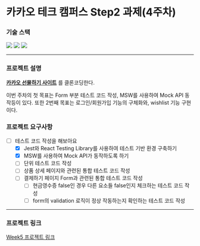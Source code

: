 # 카카오 테크 캠퍼스 Step2 과제(4주차)
###  기술 스택
<img src="https://img.shields.io/badge/TypeScript-3178C6?style=for-the-badge&logo=TypeScript&logoColor=white">
<img src="https://img.shields.io/badge/React-61DAFB?style=for-the-badge&logo=React&logoColor=black">
<img src="https://img.shields.io/badge/Git-F05032?style=for-the-badge&logo=Git&logoColor=white">
</br>

---

### 프로젝트 설명
**[카카오 선물하기 사이트](https://gift.kakao.com/home)** 를 클론코딩한다.

이번 주차의 첫 목표는 Form 부분 테스트 코드 작성, MSW를 사용하여 Mock API 동작등이 있다. 또한 2번째 목표는 로그인/회원가입 기능의 구체화와, wishlist 기능 구현이다.


### 프로젝트 요구사항
- [ ] 테스트 코드 작성을 해보아요
  - [X] Jest와 React Testing Library를 사용하여 테스트 기반 환경 구축하기
  - [X] MSW를 사용하여 Mock API가 동작하도록 하기
  - [ ] 단위 테스트 코드 작성
  - [ ] 상품 상세 페이지와 관련된 통합 테스트 코드 작성
  - [ ] 결제하기 페이지 Form과 관련된 통합 테스트 코드 작성
    - [ ] 현금영수증 false인 경우 다른 요소들 false인지 체크하는 테스트 코드 작성
    - [ ] form의 validation 로직이 정상 작동하는지 확인하는 테스트 코드 작성
---
### 프로젝트 링크
[Week5 프로젝트 링크](https://joshuadesu.vercel.app/)